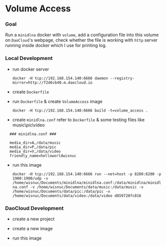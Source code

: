 # Volume Access

### Goal
  Run a `minidlna` docker with `volume`, add a configuration file into this volume on `DaoCloud`'s webpage, check whether the file is working with `http` server running inside docker which I use for printing log.

### Local Development
  + run docker server <p>
  `docker -H tcp://192.168.154.140:6666 daemon --registry-mirror=http://f2d6cb40.m.daocloud.io`
  
  + create `Dockerfile`
  
  + run `Dockerfile` & create `VolumeAccess` image <p>
  `docker -H tcp://192.168.154.140:6666 build -t=volume_access .`
  
  + create `minidlna.conf` refer to `Dockerfile` & some testing files like music\pic\video <p>
  ```
    ### minidlna.conf ###
    
    media_dir=A,/data/music
    media_dir=P,/data/pic
    media_dir=V,/data/video
    friendly_name=helloworldwisnuc
  ```

  + run this image <p>
  `docker -H tcp://192.168.154.140:6666 run --net=host -p 8200:8200 -p 1900:1900/udp -v /home/wisnuc/Documents/minidlna/minidlna.conf:/data/minidlna/minidlna.conf -v /home/wisnuc/Documents/data/music:/data/music -v /home/wisnuc/Documents/data/pic:/data/pic -v /home/wisnuc/Documents/data/video:/data/video d859720fc016`
  
### DaoCloud Development
  + create a new project <p>
 
  + create a new image <p>
  
  + run this image <p>
